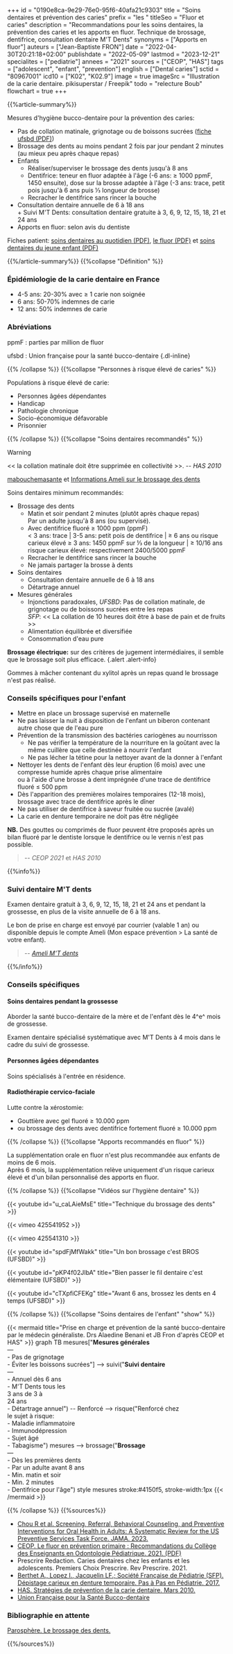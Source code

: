 +++
id = "0190e8ca-9e29-76e0-95f6-40afa21c9303"
title = "Soins dentaires et prévention des caries"
prefix = "les "
titleSeo = "Fluor et caries"
description = "Recommandations pour les soins dentaires, la prévention des caries et les apports en fluor. Technique de brossage, dentifrice, consultation dentaire M'T Dents"
synonyms = ["Apports en fluor"]
auteurs = ["Jean-Baptiste FRON"]
date = "2022-04-30T20:21:18+02:00"
publishdate = "2022-05-09"
lastmod = "2023-12-21"
specialites = ["pediatrie"]
annees = "2021"
sources = ["CEOP", "HAS"]
tags = ["adolescent", "enfant", "prevention"]
english = ["Dental caries"]
sctid = "80967001"
icd10 = ["K02", "K02.9"]
image = true
imageSrc = "Illustration de la carie dentaire. pikisuperstar / Freepik"
todo = "relecture Boub"
flowchart = true
+++

{{%article-summary%}}

Mesures d'hygiène bucco-dentaire pour la prévention des caries:

- Pas de collation matinale, grignotage ou de boissons sucrées ([fiche ufsbd (PDF)](https://www.ufsbd.fr/wp-content/uploads/2023/11/2023-FICHE-CONSEIL-UFSBD-grignotage.pdf))
- Brossage des dents au moins pendant 2 fois par jour pendant 2 minutes (au mieux peu après chaque repas)
- Enfants
  - Réaliser/superviser le brossage des dents jusqu'à 8 ans
  - Dentifrice: teneur en fluor adaptée à l'âge (-6 ans: ≥ 1000 ppmF, 1450 ensuite), dose sur la brosse adaptée à l'âge (-3 ans: trace, petit pois jusqu'à 6 ans puis ⅓ longueur de brosse)
  - Recracher le dentifrice sans rincer la bouche
- Consultation dentaire annuelle de 6 à 18 ans  
  \+ Suivi M'T Dents: consultation dentaire gratuite à 3, 6, 9, 12, 15, 18, 21 et 24 ans
- Apports en fluor: selon avis du dentiste

Fiches patient: [soins dentaires au quotidien (PDF)](https://www.ufsbd.fr/wp-content/uploads/2022/12/2022-UFSBD-fiche-conseils-patient-RECOMMANDATIONS.pdf), [le fluor (PDF)](http://www.ufsbd.fr/wp-content/uploads/2020/12/Fluor_CB_260820.pdf) et [soins dentaires du jeune enfant (PDF)](http://www.ufsbd.fr/wp-content/uploads/2018/03/JEUNE-ENFANT_Fiche-profil-PDS2018_GP_vsOK.pdf)

{{%/article-summary%}}
{{%collapse "Définition" %}}

### Épidémiologie de la carie dentaire en France

- 4-5 ans: 20-30% avec ≥ 1 carie non soignée
- 6 ans: 50-70% indemnes de carie
- 12 ans: 50% indemnes de carie

### Abréviations

ppmF
: parties par million de fluor

ufsbd
: Union française pour la santé bucco-dentaire
{.dl-inline}

{{% /collapse %}}
{{%collapse "Personnes à risque élevé de caries" %}}

Populations à risque élevé de carie:

- Personnes âgées dépendantes
- Handicap
- Pathologie chronique
- Socio-économique défavorable
- Prisonnier

{{% /collapse %}}
{{%collapse "Soins dentaires recommandés" %}}

> [!WARNING]
> << la collation matinale doit être supprimée en collectivité >>. -- *HAS 2010*

[mabouchemasante](https://www.mabouchemasante.fr) et [Informations Ameli sur le brossage des dents](https://www.ameli.fr/hauts-de-seine/assure/sante/bons-gestes/quotidien/brosser-dents)

Soins dentaires minimum recommandés:

- Brossage des dents
  - Matin et soir pendant 2 minutes (plutôt après chaque repas)  
    Par un adulte jusqu'à 8 ans (ou supervisé).
  - Avec dentifrice fluoré ≥ 1000 ppm (ppmF)  
    < 3 ans: trace | 3-5 ans: petit pois de dentifrice | ≥ 6 ans ou risque carieux élevé ≥ 3 ans: 1450 ppmF sur ⅓ de la longueur | ≥ 10/16 ans risque carieux élevé: respectivement 2400/5000 ppmF
  - Recracher le dentifrice sans rincer la bouche
  - Ne jamais partager la brosse à dents
- Soins dentaires
  - Consultation dentaire annuelle de 6 à 18 ans
  - Détartrage annuel
- Mesures générales
  - Injonctions paradoxales, *UFSBD*: Pas de collation matinale, de grignotage ou de boissons sucrées entre les repas  
    *SFP*: << La collation de 10 heures doit être à base de pain et de fruits >>
  - Alimentation équilibrée et diversifiée
  - Consommation d'eau pure

**Brossage électrique:** sur des critères de jugement intermédiaires, il semble que le brossage soit plus efficace.
{.alert .alert-info}

Gommes à mâcher contenant du xylitol après un repas quand le brossage n'est pas réalisé.

### Conseils spécifiques pour l'enfant

- Mettre en place un brossage supervisé en maternelle
- Ne pas laisser la nuit à disposition de l'enfant un biberon contenant autre chose que de l'eau pure
- Prévention de la transmission des bactéries cariogènes au nourrisson
  - Ne pas vérifier la température de la nourriture en la goûtant avec la même cuillère que celle destinée à nourrir l'enfant
  - Ne pas lécher la tétine pour la nettoyer avant de la donner à l'enfant
- Nettoyer les dents de l'enfant dès leur éruption (6 mois) avec une compresse humide après chaque prise alimentaire  
  ou à l'aide d'une brosse à dent imprégnée d'une trace de dentifrice fluoré ≤ 500 ppm
- Dès l'apparition des premières molaires temporaires (12-18 mois), brossage avec trace de dentifrice après le dîner
- Ne pas utiliser de dentifrice à saveur fruitée ou sucrée (avalé)
- La carie en denture temporaire ne doit pas être négligée

**NB.** Des gouttes ou comprimés de fluor peuvent être proposés après un bilan fluoré par le dentiste lorsque le dentifrice ou le vernis n'est pas possible.

> -- *CEOP 2021* et *HAS 2010*

{{%info%}}

### Suivi dentaire M'T dents

Examen dentaire gratuit à 3, 6, 9, 12, 15, 18, 21 et 24 ans et pendant la grossesse, en plus de la visite annuelle de 6 à 18 ans.

Le bon de prise en charge est envoyé par courrier (valable 1 an) ou disponible depuis le compte Ameli (Mon espace prévention > La santé de votre enfant).

> -- *[Ameli M'T dents](https://www.ameli.fr/paris/assure/sante/themes/carie-dentaire/mt-dents)*

{{%/info%}}

### Conseils spécifiques

#### Soins dentaires pendant la grossesse

Aborder la santé bucco-dentaire de la mère et de l'enfant dès le 4^e^ mois de grossesse.

Examen dentaire spécialisé systématique avec M'T Dents à 4 mois dans le cadre du suivi de grossesse.

#### Personnes âgées dépendantes

Soins spécialisés à l'entrée en résidence.

#### Radiothérapie cervico-faciale

Lutte contre la xérostomie:

- Gouttière avec gel fluoré ≥ 10.000 ppm
- ou brossage des dents avec dentifrice fortement fluoré ≥ 10.000 ppm

{{% /collapse %}}
{{%collapse "Apports recommandés en fluor" %}}

La supplémentation orale en fluor n'est plus recommandée aux enfants de moins de 6 mois.  
Après 6 mois, la supplémentation relève uniquement d'un risque carieux élevé et d'un bilan personnalisé des apports en fluor.

{{% /collapse %}}
{{%collapse "Vidéos sur l'hygiène dentaire" %}}

{{< youtube id="u_caLAieMsE" title="Technique du brossage des dents" >}}

{{< vimeo 425541952 >}}

{{< vimeo 425541310 >}}

{{< youtube id="spdFjMfWakk" title="Un bon brossage c'est BROS (UFSBD)" >}}

{{< youtube id="pKP4f02JIbA" title="Bien passer le fil dentaire c'est élémentaire (UFSBD)" >}}

{{< youtube id="cTXpfiCFEKg" title="Avant 6 ans, brossez les dents en 4 temps (UFSBD)" >}}

{{% /collapse %}}
{{%collapse "Soins dentaires de l'enfant" "show" %}}

{{< mermaid title="Prise en charge et prévention de la santé bucco-dentaire par le médecin généraliste. Drs Alaedine Benani et JB Fron d'après CEOP et HAS" >}}
graph TB
  mesures["<b>Mesures générales</b><br>—<br>- Pas de grignotage<br>- Éviter les boissons sucrées"] --> suivi("<b>Suivi dentaire</b><br>—<br>- Annuel dès 6 ans<br>- M'T Dents tous les<br>3 ans de 3 à<br>24 ans<br>- Détartrage annuel") -- Renforcé --> risque("Renforcé chez<br>le sujet à risque:<br>- Maladie inflammatoire<br>- Immunodépression<br>- Sujet âgé<br>- Tabagisme")
    mesures --> brossage("<b>Brossage</b><br>—<br>- Dès les premières dents<br>- Par un adulte avant 8 ans<br>- Min. matin et soir<br>- Min. 2 minutes<br>- Dentifrice pour l'âge")
  style mesures stroke:#4150f5, stroke-width:1px
{{< /mermaid >}}

{{% /collapse %}}
{{%sources%}}

- [Chou R et al. Screening, Referral, Behavioral Counseling, and Preventive Interventions for Oral Health in Adults: A Systematic Review for the US Preventive Services Task Force. JAMA. 2023.](https://jamanetwork.com/journals/jama/fullarticle/2811707)
- [CEOP. Le fluor en prévention primaire : Recommandations du Collège des Enseignants en Odontologie Pédiatrique. 2021. (PDF)](https://sfop.asso.fr/wp-content/uploads/2021/11/Le-fluor-en-pre%CC%81vention-primaire-Droz-et-al-CEOP-2021.pdf)
- Prescrire Redaction. Caries dentaires chez les enfants et les adolescents. Premiers Choix Prescrire. Rev Prescrire. 2021.
- [Berthet A., Lopez I., Jacquelin LF.; Société Française de Pédiatrie (SFP). Dépistage carieux en denture temporaire. Pas à Pas en Pédiatrie. 2017.](https://pap-pediatrie.fr/immuno-infectio-parasito/depistage-carieux-en-denture-temporaire)
- [HAS. Stratégies de prévention de la carie dentaire. Mars 2010.](https://www.has-sante.fr/jcms/c_991245/fr/synthese-strategies-de-prevention-de-la-carie-dentaire)
- [Union Française pour la Santé Bucco-dentaire](https://www.ufsbd.fr/)

### Bibliographie en attente

[Parosphère. Le brossage des dents.](https://fr.calameo.com/read/00004081837980b6f6e52)

{{%/sources%}}
